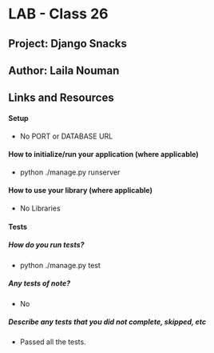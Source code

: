 # LAB - Class 26
## Project: Django Snacks
## Author: Laila Nouman
## Links and Resources
#### Setup

- No PORT or DATABASE URL

#### How to initialize/run your application (where applicable)
- python ./manage.py runserver

#### How to use your library (where applicable)
- No Libraries

#### Tests
##### How do you run tests?
- python ./manage.py test

##### Any tests of note?
- No

##### Describe any tests that you did not complete, skipped, etc
- Passed all the tests.